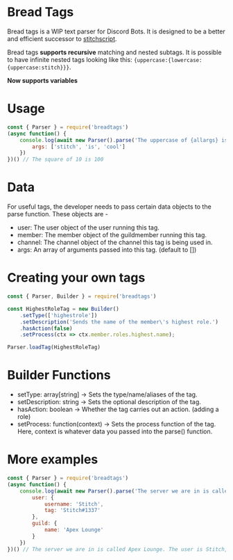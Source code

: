 # Bread Tags

Bread tags is a WIP text parser for Discord Bots. It is designed to be a better and efficient successor to [stitchscript](https://github.com/Soumil07/stitchscript).

Bread tags **supports recursive** matching and nested subtags. It is possible to have infinite nested tags looking like this: `{uppercase:{lowercase:{uppercase:stitch}}}`.

**Now supports variables**

# Usage

```js
const { Parser } = require('breadtags')
(async function() {
    console.log(await new Parser().parse('The uppercase of {allargs} is {uppercase:{allargs}}'), {
        args: ['stitch', 'is', 'cool']
    })
})() // The square of 10 is 100
```

# Data

For useful tags, the developer needs to pass certain data objects to the parse function. These objects are -
* user: The user object of the user running this tag.
* member: The member object of the guildmember running this tag.
* channel: The channel object of the channel this tag is being used in.
* args: An array of arguments passed into this tag. (default to [])

# Creating your own tags

```js
const { Parser, Builder } = require('breadtags')

const HighestRoleTag = new Builder()
    .setType(['highestrole'])
    .setDescription('Sends the name of the member\'s highest role.')
    .hasAction(false)
    .setProcess(ctx => ctx.member.roles.highest.name);

Parser.loadTag(HighestRoleTag)
```

# Builder Functions

* setType: array[string] -> Sets the type/name/aliases of the tag.
* setDescription: string -> Sets the optional description of the tag.
* hasAction: boolean -> Whether the tag carries out an action. (adding a role)
* setProcess: function(context) -> Sets the process function of the tag. Here, context is whatever data you passed into the parse() function.

# More examples

```js
const { Parser } = require('breadtags')
(async function() {
    console.log(await new Parser().parse('The server we are in is called {server}. The user is {username}, with discriminator - {usertag}.'), {
        user: {
            username: 'Stitch',
            tag: 'Stitch#1337'
        },
        guild: {
            name: 'Apex Lounge'
        }
    })
})() // The server we are in is called Apex Lounge. The user is Stitch, with discriminator - Stitch#1337.
```